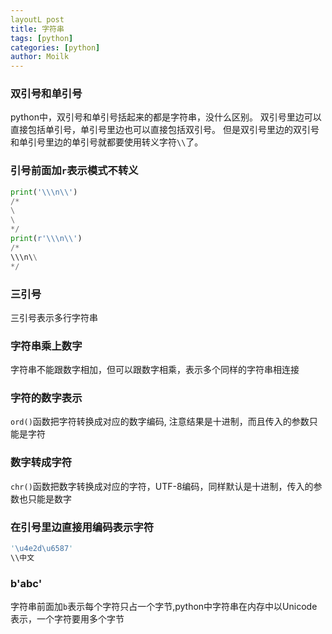 ```yaml
---
layoutL post  
title: 字符串  
tags: [python]  
categories: [python]  
author: Moilk  
---
```


### 双引号和单引号
python中，双引号和单引号括起来的都是字符串，没什么区别。
双引号里边可以直接包括单引号，单引号里边也可以直接包括双引号。
但是双引号里边的双引号和单引号里边的单引号就都要使用转义字符`\\`了。

### 引号前面加`r`表示模式不转义

```python
print('\\\n\\')
/*
\
\
*/
print(r'\\\n\\')
/*
\\\n\\
*/
```

### 三引号
三引号表示多行字符串

### 字符串乘上数字
字符串不能跟数字相加，但可以跟数字相乘，表示多个同样的字符串相连接

### 字符的数字表示
`ord()`函数把字符转换成对应的数字编码, 注意结果是十进制，而且传入的参数只能是字符

### 数字转成字符
`chr()`函数把数字转换成对应的字符，UTF-8编码，同样默认是十进制，传入的参数也只能是数字

### 在引号里边直接用编码表示字符
```python
'\u4e2d\u6587'
\\中文
```
### b'abc'
字符串前面加`b`表示每个字符只占一个字节,python中字符串在内存中以Unicode表示，一个字符要用多个字节
